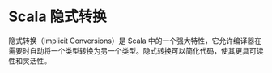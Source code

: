 # Scala 隐式转换

隐式转换（Implicit Conversions）是 Scala 中的一个强大特性，它允许编译器在需要时自动将一个类型转换为另一个类型。隐式转换可以简化代码，使其更具可读性和灵活性。